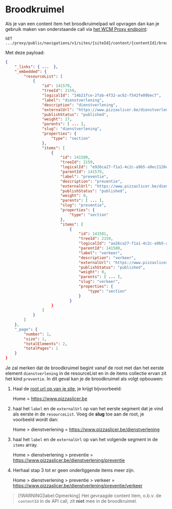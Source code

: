 # Broodkruimel

Als je van een content item het broodkruimelpad wil opvragen dan kan je gebruik maken van onderstaande call via [het WCM Proxy endpoint](/wcmv4/content/endpoint-proxy):

```shell
GET .../proxy/public/navigations/v1/sites/{siteId}/content/{contentId}/breadcrumbs
```

Met deze payload:

```json
{
    "_links": { ...  },
    "_embedded": {
        "resourceList": [
            {
                "id": 141579,
                "treeId": 2159,
                "logicalId": "14b21fce-2fab-4f32-ac62-f542fe09bec7",
                "label": "dienstverlening",
                "description": "dienstverlening",
                "externalUrl": "https://www.pizzaslicer.be/dienstverlening",
                "publishStatus": "published",
                "weight": 17,
                "parents": [ ... ],
                "slug": "dienstverlening",
                "properties": {
                    "type": "section"
                },                
                "items": [
                    {
                        "id": 141580,
                        "treeId": 2159,
                        "logicalId": "e926ca27-f1a1-4c2c-a9b5-a9ec2126e5ae",
                        "parentId": 141579,
                        "label": "preventie",
                        "description": "preventie",
                        "externalUrl": "https://www.pizzaslicer.be/dienstverlening/preventie",
                        "publishStatus": "published",
                        "weight": 0,
                        "parents": [ ... ],
                        "slug": "preventie",
                        "properties": {
                            "type": "section"
                        },
                        "items": [
                            {
                                "id": 141581,
                                "treeId": 2159,
                                "logicalId": "aa26ca27-f1a1-4c2c-a9b5-a9ec2126e5bb",
                                "parentId": 141580,
                                "label": "verkeer",
                                "description": "verkeer",
                                "externalUrl": "https://www.pizzaslicer.be/dienstverlening/preventie/verkeer",
                                "publishStatus": "published",
                                "weight": 0,
                                "parents": [ ... ],
                                "slug": "verkeer",
                                "properties": {
                                    "type": "section"
                                }
                            }
                    }
                ]
            }
        ]
    },
    "_page": {
        "number": 1,
        "size": 1,
        "totalElements": 2,
        "totalPages": 1
    }
}
```

Je zal merken dat de broodkruimel begint vanaf de root met dan het eerste element `dienstverlening` in de resourceList en in de items collectie ervan zit het kind `preventie`. In dit geval kan je de broodkruimel als volgt opbouwen:

1. Haal de [root url op van je site](/wcmv4/content/site), je krijgt bijvoorbeeld:

   Home = <https://www.pizzaslicer.be>

2. haal het `label` en de `externalUrl` op van het eerste segment dat je vind als eerste in de `resourceList`. Voeg de **slug** toe aan de root, je voorbeeld wordt dan:

   Home > dienstverlening = <https://www.pizzaslicer.be/dienstverlening>

3. haal het `label` en de `externalUrl` op van het volgende segment in de `items` array.

   Home > dienstverlening > preventie = <https://www.pizzaslicer.be/dienstverlening/preventie>

4. Herhaal stap 3 tot er geen onderliggende items meer zijn.

   Home > dienstverlening > preventie > verkeer = <https://www.pizzaslicer.be/dienstverlening/preventie/verkeer>

> [!WARNING|label:Opmerking]
> Het gevraagde content item, o.b.v. de `contentId` in de API call, zit **niet** mee in de broodkruimel.
